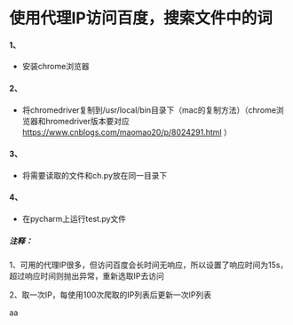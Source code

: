 # 使用代理IP访问百度，搜索文件中的词

#### 1、
* 安装chrome浏览器

#### 2、  
* 将chromedriver复制到/usr/local/bin目录下（mac的复制方法）（chrome浏览器和hromedriver版本要对应
https://www.cnblogs.com/maomao20/p/8024291.html ）

#### 3、
* 将需要读取的文件和ch.py放在同一目录下

#### 4、
* 在pycharm上运行test.py文件

##### 注释：
  1、可用的代理IP很多，但访问百度会长时间无响应，所以设置了响应时间为15s，超过响应时间则抛出异常，重新选取IP去访问
  
  2、取一次IP，每使用100次爬取的IP列表后更新一次IP列表
  
  aa
